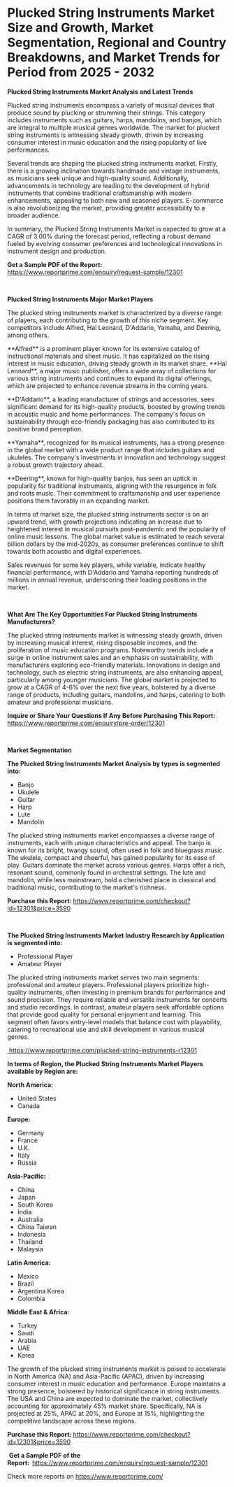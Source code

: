 <p><h1>Plucked String Instruments Market Size and Growth, Market Segmentation, Regional and Country Breakdowns, and Market Trends for Period from 2025 -  2032</h1></p><p><strong>Plucked String Instruments Market Analysis and Latest Trends</strong></p>
<p><p>Plucked string instruments encompass a variety of musical devices that produce sound by plucking or strumming their strings. This category includes instruments such as guitars, harps, mandolins, and banjos, which are integral to multiple musical genres worldwide. The market for plucked string instruments is witnessing steady growth, driven by increasing consumer interest in music education and the rising popularity of live performances.</p><p>Several trends are shaping the plucked string instruments market. Firstly, there is a growing inclination towards handmade and vintage instruments, as musicians seek unique and high-quality sound. Additionally, advancements in technology are leading to the development of hybrid instruments that combine traditional craftsmanship with modern enhancements, appealing to both new and seasoned players. E-commerce is also revolutionizing the market, providing greater accessibility to a broader audience.</p><p>In summary, the Plucked String Instruments Market is expected to grow at a CAGR of 3.00% during the forecast period, reflecting a robust demand fueled by evolving consumer preferences and technological innovations in instrument design and production.</p></p>
<p><strong>Get a Sample PDF of the Report:&nbsp;</strong> <a href="https://www.reportprime.com/enquiry/request-sample/12301?utm_campaign=2214&utm_medium=2&utm_source=Github&utm_content=ia&utm_term=18032025&utm_id=plucked-string-instruments">https://www.reportprime.com/enquiry/request-sample/12301</a></p>
<p>&nbsp;</p>
<p><strong>Plucked String Instruments Major Market Players</strong></p>
<p><p>The plucked string instruments market is characterized by a diverse range of players, each contributing to the growth of this niche segment. Key competitors include Alfred, Hal Leonard, D'Addario, Yamaha, and Deering, among others.</p><p>**Alfred** is a prominent player known for its extensive catalog of instructional materials and sheet music. It has capitalized on the rising interest in music education, driving steady growth in its market share. **Hal Leonard**, a major music publisher, offers a wide array of collections for various string instruments and continues to expand its digital offerings, which are projected to enhance revenue streams in the coming years.</p><p>**D'Addario**, a leading manufacturer of strings and accessories, sees significant demand for its high-quality products, boosted by growing trends in acoustic music and home performances. The company's focus on sustainability through eco-friendly packaging has also contributed to its positive brand perception.</p><p>**Yamaha**, recognized for its musical instruments, has a strong presence in the global market with a wide product range that includes guitars and ukuleles. The company's investments in innovation and technology suggest a robust growth trajectory ahead.</p><p>**Deering**, known for high-quality banjos, has seen an uptick in popularity for traditional instruments, aligning with the resurgence in folk and roots music. Their commitment to craftsmanship and user experience positions them favorably in an expanding market.</p><p>In terms of market size, the plucked string instruments sector is on an upward trend, with growth projections indicating an increase due to heightened interest in musical pursuits post-pandemic and the popularity of online music lessons. The global market value is estimated to reach several billion dollars by the mid-2020s, as consumer preferences continue to shift towards both acoustic and digital experiences.</p><p>Sales revenues for some key players, while variable, indicate healthy financial performance, with D'Addario and Yamaha reporting hundreds of millions in annual revenue, underscoring their leading positions in the market.</p></p>
<p>&nbsp;</p>
<p><strong>What Are The Key Opportunities For Plucked String Instruments Manufacturers?</strong></p>
<p><p>The plucked string instruments market is witnessing steady growth, driven by increasing musical interest, rising disposable incomes, and the proliferation of music education programs. Noteworthy trends include a surge in online instrument sales and an emphasis on sustainability, with manufacturers exploring eco-friendly materials. Innovations in design and technology, such as electric string instruments, are also enhancing appeal, particularly among younger musicians. The global market is projected to grow at a CAGR of 4-6% over the next five years, bolstered by a diverse range of products, including guitars, mandolins, and harps, catering to both amateur and professional musicians.</p></p>
<p><strong>Inquire or Share Your Questions If Any Before Purchasing This Report:</strong> <a href="https://www.reportprime.com/enquiry/pre-order/12301?utm_campaign=2214&utm_medium=2&utm_source=Github&utm_content=ia&utm_term=18032025&utm_id=plucked-string-instruments">https://www.reportprime.com/enquiry/pre-order/12301</a></p>
<p>&nbsp;</p>
<p><strong>Market Segmentation</strong></p>
<p><strong>The Plucked String Instruments Market Analysis by types is segmented into:</strong></p>
<p><ul><li>Banjo</li><li>Ukulele</li><li>Guitar</li><li>Harp</li><li>Lute</li><li>Mandolin</li></ul></p>
<p><p>The plucked string instruments market encompasses a diverse range of instruments, each with unique characteristics and appeal. The banjo is known for its bright, twangy sound, often used in folk and bluegrass music. The ukulele, compact and cheerful, has gained popularity for its ease of play. Guitars dominate the market across various genres. Harps offer a rich, resonant sound, commonly found in orchestral settings. The lute and mandolin, while less mainstream, hold a cherished place in classical and traditional music, contributing to the market's richness.</p></p>
<p><strong>Purchase this Report:&nbsp;</strong><a href="https://www.reportprime.com/checkout?id=12301&price=3590&utm_campaign=2214&utm_medium=2&utm_source=Github&utm_content=ia&utm_term=18032025&utm_id=plucked-string-instruments">https://www.reportprime.com/checkout?id=12301&price=3590</a></p>
<p>&nbsp;</p>
<p><strong>The Plucked String Instruments Market Industry Research by Application is segmented into:</strong></p>
<p><ul><li>Professional Player</li><li>Amateur Player</li></ul></p>
<p><p>The plucked string instruments market serves two main segments: professional and amateur players. Professional players prioritize high-quality instruments, often investing in premium brands for performance and sound precision. They require reliable and versatile instruments for concerts and studio recordings. In contrast, amateur players seek affordable options that provide good quality for personal enjoyment and learning. This segment often favors entry-level models that balance cost with playability, catering to recreational use and skill development in various musical genres.</p></p>
<p><a href="https://www.reportprime.com/plucked-string-instruments-r12301?utm_campaign=2214&utm_medium=2&utm_source=Github&utm_content=ia&utm_term=18032025&utm_id=plucked-string-instruments">&nbsp;https://www.reportprime.com/plucked-string-instruments-r12301</a></p>
<p><strong>In terms of Region, the Plucked String Instruments Market Players available by Region are:</strong></p>
<p>
    <p> <strong> North America: </strong>
        <ul>
            <li>United States</li>
            <li>Canada</li>
        </ul>
        </p> 
    <p> <strong> Europe: </strong>
        <ul>
            <li>Germany</li>
            <li>France</li>
            <li>U.K.</li>
            <li>Italy</li>
            <li>Russia</li>
        </ul>
        </p> 
    <p> <strong> Asia-Pacific: </strong>
        <ul>
            <li>China</li>
            <li>Japan</li>
            <li>South Korea</li>
            <li>India</li>
            <li>Australia</li>
            <li>China Taiwan</li>
            <li>Indonesia</li>
            <li>Thailand</li>
            <li>Malaysia</li>
        </ul>
        </p> 
    <p> <strong> Latin America: </strong>
        <ul>
            <li>Mexico</li>
            <li>Brazil</li>
            <li>Argentina Korea</li>
            <li>Colombia</li>
        </ul>
        </p> 
    <p> <strong> Middle East & Africa: </strong>
        <ul>
            <li>Turkey</li>
            <li>Saudi</li>
            <li>Arabia</li>
            <li>UAE</li>
            <li>Korea</li>
        </ul>
    </p>
    </p>
<p><p>The growth of the plucked string instruments market is poised to accelerate in North America (NA) and Asia-Pacific (APAC), driven by increasing consumer interest in music education and performance. Europe maintains a strong presence, bolstered by historical significance in string instruments. The USA and China are expected to dominate the market, collectively accounting for approximately 45% market share. Specifically, NA is projected at 25%, APAC at 20%, and Europe at 15%, highlighting the competitive landscape across these regions.</p></p>
<p><strong>Purchase this Report: </strong><a href="https://www.reportprime.com/checkout?id=12301&price=3590&utm_campaign=2214&utm_medium=2&utm_source=Github&utm_content=ia&utm_term=18032025&utm_id=plucked-string-instruments">https://www.reportprime.com/checkout?id=12301&price=3590</a></p>
<p>&nbsp;<strong>Get a Sample PDF of the Report:&nbsp;&nbsp;</strong><a href="https://www.reportprime.com/enquiry/request-sample/12301?utm_campaign=2214&utm_medium=2&utm_source=Github&utm_content=ia&utm_term=18032025&utm_id=plucked-string-instruments">https://www.reportprime.com/enquiry/request-sample/12301</a></p>
<p><strong></strong></p>
<p>Check more reports on <a href="https://www.reportprime.com/?utm_campaign=2214&utm_medium=2&utm_source=Github&utm_content=ia&utm_term=18032025&utm_id=plucked-string-instruments">https://www.reportprime.com/</a></p>